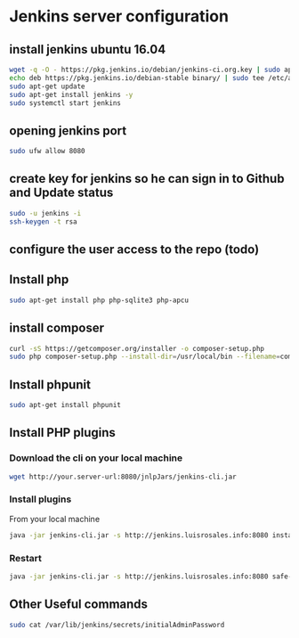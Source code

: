 # Jenkins server configuration

## install jenkins ubuntu 16.04

```bash
wget -q -O - https://pkg.jenkins.io/debian/jenkins-ci.org.key | sudo apt-key add -
echo deb https://pkg.jenkins.io/debian-stable binary/ | sudo tee /etc/apt/sources.list.d/jenkins.list
sudo apt-get update
sudo apt-get install jenkins -y
sudo systemctl start jenkins
```

## opening jenkins port

```bash
sudo ufw allow 8080
```

## create key for jenkins so he can sign in to Github and Update status

```bash
sudo -u jenkins -i
ssh-keygen -t rsa
```

## configure the user access to the repo (todo)

## Install php 

```bash
sudo apt-get install php php-sqlite3 php-apcu
```

## install composer 

```bash
curl -sS https://getcomposer.org/installer -o composer-setup.php
sudo php composer-setup.php --install-dir=/usr/local/bin --filename=composer
```

## Install phpunit
```bash
sudo apt-get install phpunit 
```

## Install PHP plugins

### Download the cli on your local machine

```bash
wget http://your.server-url:8080/jnlpJars/jenkins-cli.jar
```

### Install plugins

From your local machine

```bash
java -jar jenkins-cli.jar -s http://jenkins.luisrosales.info:8080 install-plugin checkstyle cloverphp crap4j dry htmlpublisher jdepend plot pmd violations warnings xunit
```

### Restart

```bash
java -jar jenkins-cli.jar -s http://jenkins.luisrosales.info:8080 safe-restart
```

## Other Useful commands

```bash
sudo cat /var/lib/jenkins/secrets/initialAdminPassword
```